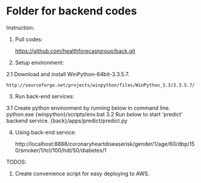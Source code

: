 # Folder for backend codes

Instruction:

1. Pull codes:

    https://github.com/healthforecastgroup/back.git

2. Setup environment:

2.1 Download and install WinPython-64bit-3.3.5.7.

    http://sourceforge.net/projects/winpython/files/WinPython_3.3/3.3.5.7/

3. Run back-end services:

3.1 Create python environment by running below in command line.
    python.exe {winpython}/scripts/env.bat
3.2 Run below to start 'predict' backend service.
    {back}/apps/predict/predict.py
	
4. Using back-end service:

    http://localhost:8888/coronaryheartdiseaserisk/gender/1/age/60/dbp/150/smoker/1/tcl/100/hdl/50/diabetes/1

TODOS:

1. Create convenience script for easy deploying to AWS.
